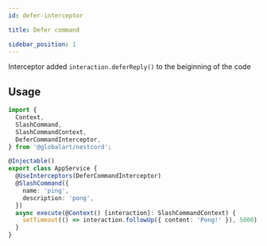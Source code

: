 ```yaml
---
id: defer-interceptor

title: Defer command

sidebar_position: 1
---
```


Interceptor added `interaction.deferReply()` to the beiginning of the code

## Usage

```typescript
import {
  Context,
  SlashCommand,
  SlashCommandContext,
  DeferCommandInterceptor,
} from '@globalart/nestcord';

@Injectable()
export class AppService {
  @UseInterceptors(DeferCommandInterceptor)
  @SlashCommand({
    name: 'ping',
    description: 'pong',
  })
  async execute(@Context() [interaction]: SlashCommandContext) {
    setTimeout(() => interaction.followUp({ content: 'Pong!' }), 5000);
  }
}

```
